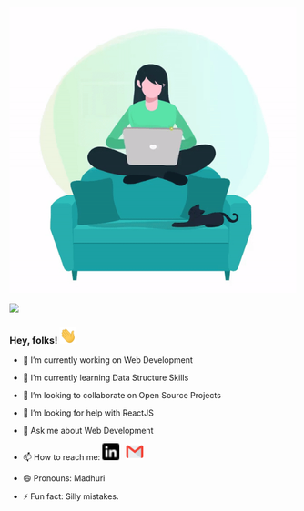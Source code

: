 ![Madhuri Dhangar header](https://github.com/madhuridhangar/madhuridhangar/blob/main/Gif.gif)

![](https://komarev.com/ghpvc/?username=madhuridhangar&color=yellow)
### Hey, folks! <img src="https://github.com/madhuridhangar/madhuridhangar/blob/main/wave.gif" width="30px">

<!--
**madhuridhangar/madhuridhangar** is a ✨ _special_ ✨ repository because its `README.md` (this file) appears on your GitHub profile.

Here are some ideas to get you started:-->

- 🔭 I’m currently working on Web Development
- 🌱 I’m currently learning Data Structure Skills
- 👯 I’m looking to collaborate on Open Source Projects
- 🤔 I’m looking for help with ReactJS
- 💬 Ask me about Web Development
- 📫 How to reach me:   <a href="https://www.linkedin.com/in/madhuri-dhangar"><img height="30" src="https://github.com/madhuridhangar/madhuridhangar/blob/main/linkedin.png"></a>&nbsp;&nbsp;
      <a href= "mailto:madhuridhangar11@gmail.com"> <img height="30" src="https://github.com/madhuridhangar/madhuridhangar/blob/main/gmail.png"></a>&nbsp;&nbsp;

- 😄 Pronouns: Madhuri
- ⚡ Fun fact: Silly mistakes.
